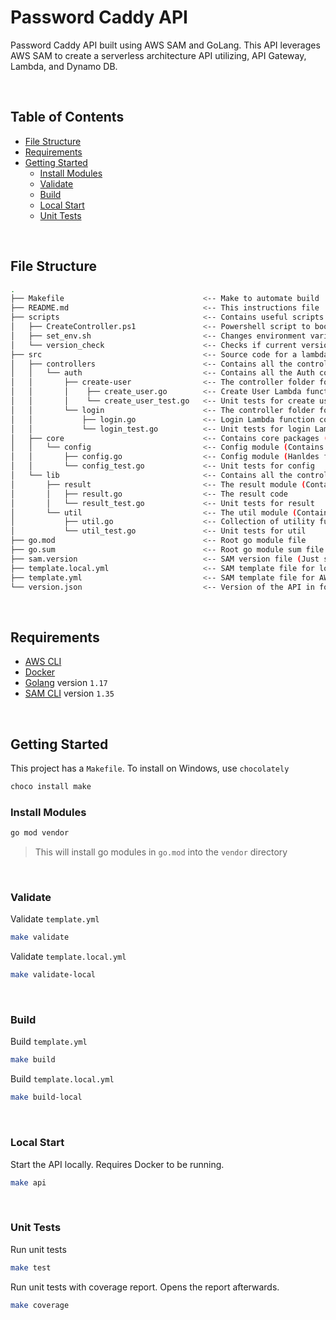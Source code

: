 # Password Caddy API
Password Caddy API built using AWS SAM and GoLang. This API leverages AWS SAM to create a serverless architecture API utilizing, API Gateway, Lambda, and Dynamo DB.

<br/>

## Table of Contents
* [File Structure](#file-structure)
* [Requirements](#requirements)
* [Getting Started](#getting-started)
    * [Install Modules](#install-modules)
    * [Validate](#validate)
    * [Build](#build)
    * [Local Start](#local-start)
    * [Unit Tests](#unit-tests)

<br/>

## File Structure
```bash
.
├── Makefile                               <-- Make to automate build
├── README.md                              <-- This instructions file
├── scripts                                <-- Contains useful scripts for local development and CI
│   ├── CreateController.ps1               <-- Powershell script to bootstrap a controller under the src/controllers dir
│   ├── set_env.sh                         <-- Changes environment variables in template.yaml for local development
│   └── version_check                      <-- Checks if current version is greater than upstream version
├── src                                    <-- Source code for a lambda function
│   ├── controllers                        <-- Contains all the controllers (Lambda) code
│   │   └── auth                           <-- Contains all the Auth controllers (i.e login, registration)
│   │       ├── create-user                <-- The controller folder for the Lambda function to create a user
│   │       │    ├── create_user.go        <-- Create User Lambda function code
│   │       │    └── create_user_test.go   <-- Unit tests for create user Lambda function
│   │       └── login                      <-- The controller folder for the Lambda function to login
│   │           ├── login.go               <-- Login Lambda function code
│   │           └── login_test.go          <-- Unit tests for login Lambda function
│   ├── core                               <-- Contains core packages (Types, config, etc)
│   │   └── config                         <-- Config module (Contains the config core logic)
│   │       ├── config.go                  <-- Config module (Hanldes fetching environment variables and converting them to int, bool, etc)
│   │       └── config_test.go             <-- Unit tests for config
│   └── lib                                <-- Contains all the controllers (Lambda) code
│       ├── result                         <-- The result module (Contains the types and functions for a global result object)
│       │   ├── result.go                  <-- The result code
│       │   └── result_test.go             <-- Unit tests for result
│       └── util                           <-- The util module (Contains static utility methods)
│           ├── util.go                    <-- Collection of utility functions
│           └── util_test.go               <-- Unit tests for util
├── go.mod                                 <-- Root go module file
├── go.sum                                 <-- Root go module sum file
├── sam.version                            <-- SAM version file (Just shows the current version of SAM used)
├── template.local.yml                     <-- SAM template file for local development
├── template.yml                           <-- SAM template file for AWS deployments
└── version.json                           <-- Version of the API in format major.minor.patch (i.e 1.0.0)
```

<br/>

## Requirements

* [AWS CLI](https://aws.amazon.com/cli/)
* [Docker](https://www.docker.com/community-edition)
* [Golang](https://golang.org) version `1.17`
* [SAM CLI](https://docs.aws.amazon.com/serverless-application-model/latest/developerguide/serverless-sam-cli-install.html) version `1.35`

<br/>

## Getting Started
This project has a `Makefile`. To install on Windows, use `chocolately`
```powershell
choco install make
```

### Install Modules
```bash
go mod vendor
```
> This will install go modules in `go.mod` into the `vendor` directory

<br/>

### Validate
Validate `template.yml`
```bash
make validate
```

Validate `template.local.yml`
```bash
make validate-local
```

<br/>

### Build
Build `template.yml`
```bash
make build
```

Build `template.local.yml`
```bash
make build-local
```

<br/>

### Local Start
Start the API locally. Requires Docker to be running.
```bash
make api
```

<br/>

### Unit Tests
Run unit tests
```bash
make test
```

Run unit tests with coverage report. Opens the report afterwards.
```bash
make coverage
```

<br/>
